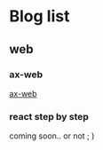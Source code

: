 # Blog list

## web

### ax-web
[ax-web](https://github.com/tyr-liu/blog/blob/master/ax-web.md)

### react step by step
coming soon.. or not ; )
